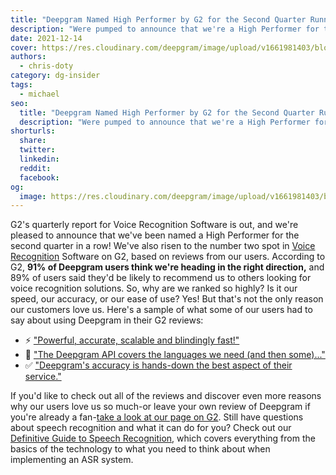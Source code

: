 ```yaml
---
title: "Deepgram Named High Performer by G2 for the Second Quarter Running"
description: "Were pumped to announce that we're a High Performer for the second quarter running, and second overall for Voice Recognition Software!"
date: 2021-12-14
cover: https://res.cloudinary.com/deepgram/image/upload/v1661981403/blog/deepgram-g2-review-winter-2022/blog-G2-high-performer-winter-21-thumb-554x220%402x.png
authors:
  - chris-doty
category: dg-insider
tags:
  - michael
seo:
  title: "Deepgram Named High Performer by G2 for the Second Quarter Running"
  description: "Were pumped to announce that we're a High Performer for the second quarter running, and second overall for Voice Recognition Software!"
shorturls:
  share: 
  twitter: 
  linkedin: 
  reddit: 
  facebook: 
og:
  image: https://res.cloudinary.com/deepgram/image/upload/v1661981403/blog/deepgram-g2-review-winter-2022/blog-G2-high-performer-winter-21-thumb-554x220%402x.png
---
```


G2's quarterly report for Voice Recognition Software is out, and we're pleased to announce that we've been named a High Performer for the second quarter in a row! We've also risen to the number two spot in [Voice Recognition](https://blog.deepgram.com/what-is-asr/) Software on G2, based on reviews from our users. According to G2, **91% of Deepgram users think we're heading in the right direction,** and 89% of users said they'd be likely to recommend us to others looking for voice recognition solutions. So, why are we ranked so highly? Is it our speed, our accuracy, or our ease of use? Yes! But that's not the only reason our customers love us. Here's a sample of what some of our users had to say about using Deepgram in their G2 reviews:

*   ⚡️  ["Powerful, accurate, scalable and blindingly fast!"](https://www.g2.com/products/deepgram/reviews/deepgram-review-5142053)
*   💬  ["The Deepgram API covers the languages we need (and then some)..."](https://www.g2.com/products/deepgram/reviews/deepgram-review-5143659)
*   ✅  ["Deepgram's accuracy is hands-down the best aspect of their service."](https://www.g2.com/products/deepgram/reviews/deepgram-review-5139446)

If you'd like to check out all of the reviews and discover even more reasons why our users love us so much-or leave your own review of Deepgram if you're already a fan-[take a look at our page on G2](https://www.g2.com/products/deepgram/reviews). Still have questions about speech recognition and what it can do for you? Check out our [Definitive Guide to Speech Recognition](https://deepgram.com/the-definitive-guide-to-speech-recognition/), which covers everything from the basics of the technology to what you need to think about when implementing an ASR system.
